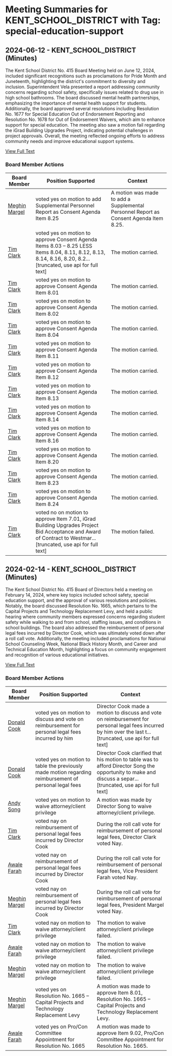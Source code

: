 # Meeting Summaries for KENT_SCHOOL_DISTRICT with Tag: special-education-support

## 2024-06-12 - KENT_SCHOOL_DISTRICT (Minutes)

The Kent School District No. 415 Board Meeting held on June 12, 2024, included significant recognitions such as proclamations for Pride Month and Juneteenth, highlighting the district's commitment to diversity and inclusion. Superintendent Vela presented a report addressing community concerns regarding school safety, specifically issues related to drug use in high school bathrooms. The board discussed mental health partnerships, emphasizing the importance of mental health support for students. Additionally, the board approved several resolutions including Resolution No. 1677 for Special Education Out of Endorsement Reporting and Resolution No. 1678 for Out of Endorsement Waivers, which aim to enhance support for special education. The meeting also saw a motion fail regarding the iGrad Building Upgrades Project, indicating potential challenges in project approvals. Overall, the meeting reflected ongoing efforts to address community needs and improve educational support systems.

[View Full Text](https://raw.githubusercontent.com/VoronoiPerspectives/WashingtonStateSchoolBoardExplorer/refs/heads/main/data/countries/usa/states/wa/counties/king/school_boards/kent_school_district/2024/2024-06-12-board-minutes.txt)

### Board Member Actions

| Board Member | Position Supported | Context |
|--------------|--------------------|---------|
| [Meghin Margel](board_member_123.md) | voted yes on motion to add Supplemental Personnel Report as Consent Agenda Item 8.25 | A motion was made to add a Supplemental Personnel Report as Consent Agenda Item 8.25. |
| [Tim Clark](board_member_125.md) | voted yes on motion to approve Consent Agenda Items 8.03 – 8.25 LESS Items 8.04, 8.11, 8.12, 8.13, 8.14, 8.16, 8.20, 8.2...[truncated, use api for full text] | The motion carried. |
| [Tim Clark](board_member_125.md) | voted yes on motion to approve Consent Agenda Item 8.01 | The motion carried. |
| [Tim Clark](board_member_125.md) | voted yes on motion to approve Consent Agenda Item 8.02 | The motion carried. |
| [Tim Clark](board_member_125.md) | voted yes on motion to approve Consent Agenda Item 8.04 | The motion carried. |
| [Tim Clark](board_member_125.md) | voted yes on motion to approve Consent Agenda Item 8.11 | The motion carried. |
| [Tim Clark](board_member_125.md) | voted yes on motion to approve Consent Agenda Item 8.12 | The motion carried. |
| [Tim Clark](board_member_125.md) | voted yes on motion to approve Consent Agenda Item 8.13 | The motion carried. |
| [Tim Clark](board_member_125.md) | voted yes on motion to approve Consent Agenda Item 8.14 | The motion carried. |
| [Tim Clark](board_member_125.md) | voted yes on motion to approve Consent Agenda Item 8.16 | The motion carried. |
| [Tim Clark](board_member_125.md) | voted yes on motion to approve Consent Agenda Item 8.20 | The motion carried. |
| [Tim Clark](board_member_125.md) | voted yes on motion to approve Consent Agenda Item 8.23 | The motion carried. |
| [Tim Clark](board_member_125.md) | voted yes on motion to approve Consent Agenda Item 8.24 | The motion carried. |
| [Tim Clark](board_member_125.md) | voted no on motion to approve Item 7.01, iGrad Building Upgrades Project Bid Acceptance and Award of Contract to Westmar...[truncated, use api for full text] | The motion failed. |

## 2024-02-14 - KENT_SCHOOL_DISTRICT (Minutes)

The Kent School District No. 415 Board of Directors held a meeting on February 14, 2024, where key topics included school safety, special education support, and the approval of various resolutions and policies. Notably, the board discussed Resolution No. 1665, which pertains to the Capital Projects and Technology Replacement Levy, and held a public hearing where community members expressed concerns regarding student safety while walking to and from school, staffing issues, and conditions in school buildings. The board also addressed the reimbursement of personal legal fees incurred by Director Cook, which was ultimately voted down after a roll call vote. Additionally, the meeting included proclamations for National School Counseling Week, National Black History Month, and Career and Technical Education Month, highlighting a focus on community engagement and recognition of various educational initiatives.

[View Full Text](https://raw.githubusercontent.com/VoronoiPerspectives/WashingtonStateSchoolBoardExplorer/refs/heads/main/data/countries/usa/states/wa/counties/king/school_boards/kent_school_district/2024/2024-02-14-board-minutes.txt)

### Board Member Actions

| Board Member | Position Supported | Context |
|--------------|--------------------|---------|
| [Donald Cook](board_member_126.md) | voted yes on motion to discuss and vote on reimbursement for personal legal fees incurred by him | Director Cook made a motion to discuss and vote on reimbursement for personal legal fees incurred by him over the last t...[truncated, use api for full text] |
| [Donald Cook](board_member_126.md) | voted yes on motion to table the previously made motion regarding reimbursement of personal legal fees | Director Cook clarified that his motion to table was to afford Director Song the opportunity to make and discuss a separ...[truncated, use api for full text] |
| [Andy Song](board_member_127.md) | voted yes on motion to waive attorney/client privilege | A motion was made by Director Song to waive attorney/client privilege. |
| [Tim Clark](board_member_125.md) | voted nay on reimbursement of personal legal fees incurred by Director Cook | During the roll call vote for reimbursement of personal legal fees, Director Clark voted Nay. |
| [Awale Farah](board_member_124.md) | voted nay on reimbursement of personal legal fees incurred by Director Cook | During the roll call vote for reimbursement of personal legal fees, Vice President Farah voted Nay. |
| [Meghin Margel](board_member_123.md) | voted nay on reimbursement of personal legal fees incurred by Director Cook | During the roll call vote for reimbursement of personal legal fees, President Margel voted Nay. |
| [Tim Clark](board_member_125.md) | voted nay on motion to waive attorney/client privilege | The motion to waive attorney/client privilege failed. |
| [Awale Farah](board_member_124.md) | voted nay on motion to waive attorney/client privilege | The motion to waive attorney/client privilege failed. |
| [Meghin Margel](board_member_123.md) | voted nay on motion to waive attorney/client privilege | The motion to waive attorney/client privilege failed. |
| [Meghin Margel](board_member_123.md) | voted yes on Resolution No. 1665 – Capital Projects and Technology Replacement Levy | A motion was made to approve Item 8.01, Resolution No. 1665 – Capital Projects and Technology Replacement Levy. |
| [Awale Farah](board_member_124.md) | voted yes on Pro/Con Committee Appointment for Resolution No. 1665 | A motion was made to approve Item 9.02, Pro/Con Committee Appointment for Resolution No. 1665. |

